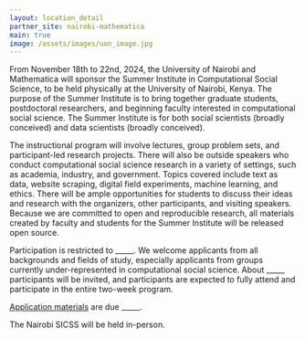 ```yaml
---
layout: location_detail
partner_site: nairobi-mathematica
main: true
image: /assets/images/uon_image.jpg
---
```


From November 18th to 22nd, 2024, the University of Nairobi and Mathematica will sponsor the Summer Institute in Computational Social Science, to be held physically at the University of Nairobi, Kenya. The purpose of the Summer Institute is to bring together graduate students, postdoctoral researchers, and beginning faculty interested in computational social science. The Summer Institute is for both social scientists (broadly conceived) and data scientists (broadly conceived).

The instructional program will involve lectures, group problem sets, and participant-led research projects. There will also be outside speakers who conduct computational social science research in a variety of settings, such as academia, industry, and government. Topics covered include text as data, website scraping, digital field experiments, machine learning, and ethics. There will be ample opportunities for students to discuss their ideas and research with the organizers, other participants, and visiting speakers. Because we are committed to open and reproducible research, all materials created by faculty and students for the Summer Institute will be released open source.

Participation is restricted to \_\_\_\_\_. We welcome applicants from all backgrounds and fields of study, especially applicants from groups currently under-represented in computational social science. About \_\_\_\_\_ participants will be invited, and participants are expected to fully attend and participate in the entire two-week program.

[Application materials](https://compsocialscience.github.io/summer-institute/2024/nairobi-mathematica/apply) are due \_\_\_\_\_.

The Nairobi SICSS will be held in-person.
